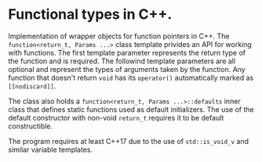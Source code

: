 # Functional types in C++.
Implementation of wrapper objects for function pointers in C++.
The `function<return_t, Params ...>` class template privides an API for working with functions.
The first template parameter represents the return type of the function and is required.
The followind template parameters are all optional and represent the types of arguments taken by the function.
Any function that doesn't return `void` has its `operator()` automatically marked as `[[nodiscard]]`.

The class also holds a `function<return_t, Params ...>::defaults` inner class that defines static functions used as default initializers. 
The use of the default constructor with non-void `return_t` requires it to be default constructible.

The program requires at least C++17 due to the use of `std::is_void_v` and similar variable templates.
